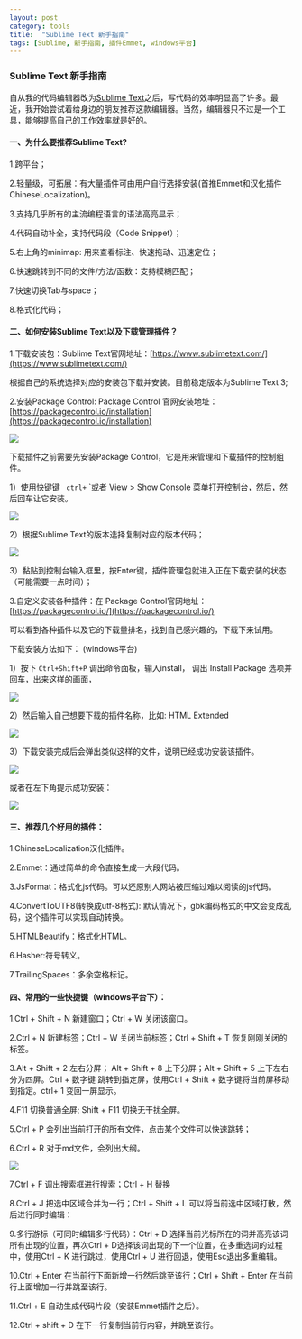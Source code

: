 ```yaml
---
layout: post
category: tools
title:  "Sublime Text 新手指南"
tags: [Sublime, 新手指南, 插件Emmet, windows平台]
---
```

### Sublime Text 新手指南
自从我的代码编辑器改为[Sublime Text](https://www.sublimetext.com/)之后，写代码的效率明显高了许多。最近，我开始尝试着给身边的朋友推荐这款编辑器。当然，编辑器只不过是一个工具，能够提高自己的工作效率就是好的。

####  一、为什么要推荐Sublime Text?
1.跨平台；

2.轻量级，可拓展：有大量插件可由用户自行选择安装(首推Emmet和汉化插件ChineseLocalization)。

3.支持几乎所有的主流编程语言的语法高亮显示；

4.代码自动补全，支持代码段（Code Snippet）；

5.右上角的minimap: 用来查看标注、快速拖动、迅速定位；

6.快速跳转到不同的文件/方法/函数：支持模糊匹配；

7.快速切换Tab与space；

8.格式化代码；

####  二、如何安装Sublime Text以及下载管理插件？
1.下载安装包：Sublime Text官网地址：[https://www.sublimetext.com/](https://www.sublimetext.com/) 

根据自己的系统选择对应的安装包下载并安装。目前稳定版本为Sublime Text 3;

2.安装Package Control: Package Control 官网安装地址：[https://packagecontrol.io/installation](https://packagecontrol.io/installation)

![](../images/2016051301.jpg)

下载插件之前需要先安装Package Control，它是用来管理和下载插件的控制组件。

1）使用快键键 ` ctrl+` `或者 View > Show Console 菜单打开控制台，然后，然后回车让它安装。

![](../images/2016051302.jpg)

2）根据Sublime Text的版本选择复制对应的版本代码；

![](../images/2016051303.jpg)

3）黏贴到控制台输入框里，按Enter键，插件管理包就进入正在下载安装的状态（可能需要一点时间）；

3.自定义安装各种插件：在 Package Control官网地址：[https://packagecontrol.io/](https://packagecontrol.io/)

可以看到各种插件以及它的下载量排名，找到自己感兴趣的，下载下来试用。

下载安装方法如下： (windows平台)

1）按下 ` Ctrl+Shift+P ` 调出命令面板，输入install， 调出 Install Package 选项并回车，出来这样的画面，

![](../images/2016051305.jpg)

2）然后输入自己想要下载的插件名称，比如: HTML Extended

![](../images/2016051306.jpg)

3）下载安装完成后会弹出类似这样的文件，说明已经成功安装该插件。

![](../images/2016051307.jpg)

或者在左下角提示成功安装：

![](../images/2016051308.jpg)

#### 三、推荐几个好用的插件：
1.ChineseLocalization汉化插件。

2.Emmet：通过简单的命令直接生成一大段代码。

3.JsFormat：格式化js代码。可以还原别人网站被压缩过难以阅读的js代码。

4.ConvertToUTF8(转换成utf-8格式): 默认情况下，gbk编码格式的中文会变成乱码，这个插件可以实现自动转换。

5.HTMLBeautify：格式化HTML。

6.Hasher:符号转义。

7.TrailingSpaces：多余空格标记。

#### 四、常用的一些快捷键（windows平台下）：
1.Ctrl + Shift + N 新建窗口；Ctrl + W 关闭该窗口。

2.Ctrl + N 新建标签；Ctrl + W 关闭当前标签；Ctrl + Shift + T 恢复刚刚关闭的标签。

3.Alt + Shift + 2 左右分屏； Alt + Shift + 8  上下分屏；Alt + Shift + 5  上下左右分为四屏。Ctrl + 数字键 跳转到指定屏，使用Ctrl + Shift + 数字键将当前屏移动到指定。ctrl+ 1 变回一屏显示。

4.F11 切换普通全屏; Shift + F11 切换无干扰全屏。

5.Ctrl + P 会列出当前打开的所有文件，点击某个文件可以快速跳转；

6.Ctrl + R 对于md文件，会列出大纲。

![](../images/2016051309.jpg)

7.Ctrl + F 调出搜索框进行搜索；Ctrl + H 替换

8.Ctrl + J 把选中区域合并为一行；Ctrl + Shift + L 可以将当前选中区域打散，然后进行同时编辑：

9.多行游标（可同时编辑多行代码）：Ctrl + D 选择当前光标所在的词并高亮该词所有出现的位置，再次Ctrl + D选择该词出现的下一个位置，在多重选词的过程中，使用Ctrl + K 进行跳过，使用Ctrl + U 进行回退，使用Esc退出多重编辑。

10.Ctrl + Enter 在当前行下面新增一行然后跳至该行；Ctrl + Shift + Enter 在当前行上面增加一行并跳至该行。

11.Ctrl + E 自动生成代码片段（安装Emmet插件之后）。

12.Ctrl + shift + D 在下一行复制当前行内容，并跳至该行。







